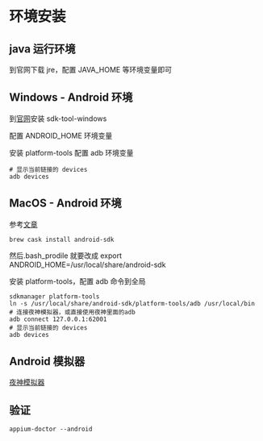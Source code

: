# 环境安装

## java 运行环境

到官网下载 jre，配置 JAVA_HOME 等环境变量即可

## Windows - Android 环境

到[官网](https://developer.android.com/studio)安装 sdk-tool-windows

配置 ANDROID_HOME 环境变量

安装 platform-tools 配置 adb 环境变量

```shell
# 显示当前链接的 devices
adb devices
```

## MacOS - Android 环境

参考[文章](https://gist.github.com/Erichain/0ac3a6aaca0c28ad6551)

```shell
brew cask install android-sdk
```

然后.bash_prodile 就要改成 export ANDROID_HOME=/usr/local/share/android-sdk

安装 platform-tools，配置 adb 命令到全局

```shell
sdkmanager platform-tools
ln -s /usr/local/share/android-sdk/platform-tools/adb /usr/local/bin
# 连接夜神模拟器，或直接使用夜神里面的adb
adb connect 127.0.0.1:62001
# 显示当前链接的 devices
adb devices
```

## Android 模拟器

[夜神模拟器](https://www.yeshen.com/)

## 验证

```shell
appium-doctor --android
```
